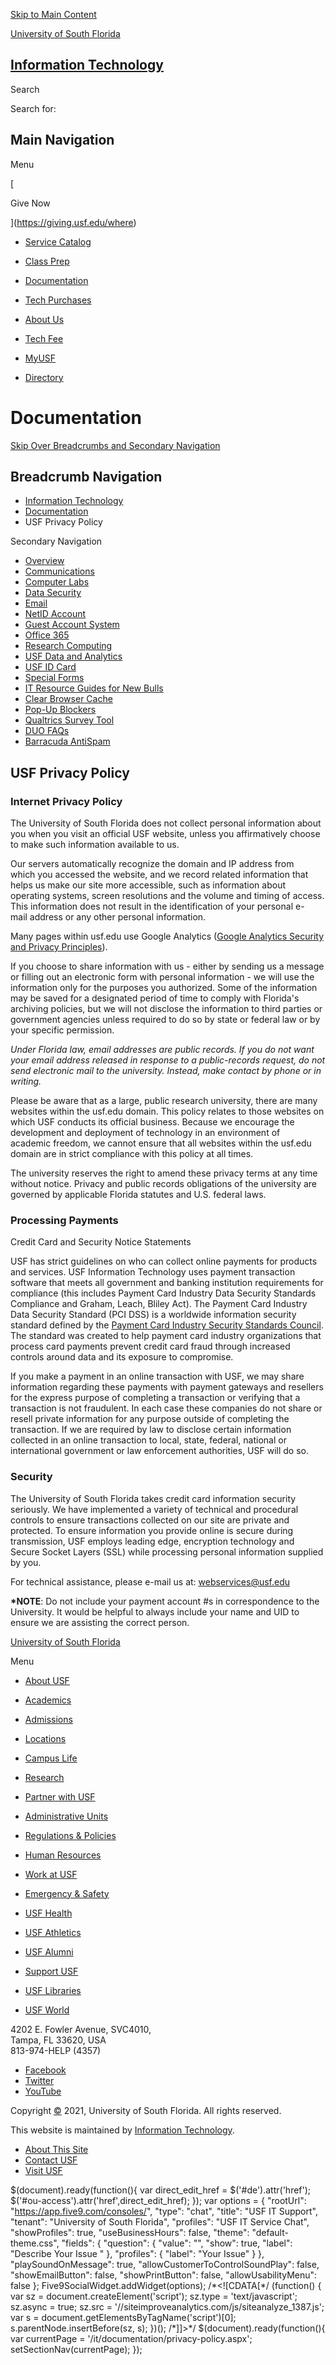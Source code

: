 [Skip to Main Content](#content)

[University of South Florida](https://www.usf.edu/)

[Information Technology](https://www.usf.edu/it/index.aspx)
-----------------------------------------------------------

Search

Search for:   

Main Navigation
---------------

Menu

[

Give Now



](https://giving.usf.edu/where)

*   [Service Catalog](http://www.usf.edu/itservices)
*   [Class Prep](https://www.usf.edu/it/class-prep/index.aspx)
*   [Documentation](https://www.usf.edu/it/documentation/index.aspx)
*   [Tech Purchases](https://www.usf.edu/it/tech-purchases/index.aspx)
*   [About Us](https://www.usf.edu/it/about-us/index.aspx)
*   [Tech Fee](https://www.usf.edu/it/tech-fee/index.aspx)

*   [MyUSF](https://my.usf.edu/)
*   [Directory](http://directory.usf.edu/)

Documentation
=============

[Skip Over Breadcrumbs and Secondary Navigation](#content-title)

Breadcrumb Navigation
---------------------

*   [Information Technology](https://www.usf.edu/it)
*   [Documentation](https://www.usf.edu/it/documentation)
*   USF Privacy Policy

Secondary Navigation

*   [Overview](https://www.usf.edu/it/documentation/index.aspx)
*   [Communications](https://www.usf.edu/it/documentation/communications.aspx)
*   [Computer Labs](https://www.usf.edu/it/documentation/labs.aspx)
*   [Data Security](https://www.usf.edu/it/documentation/data-security.aspx)
*   [Email](https://www.usf.edu/it/documentation/email.aspx)
*   [NetID Account](https://www.usf.edu/it/documentation/netid.aspx)
*   [Guest Account System](https://www.usf.edu/it/documentation/guest.aspx)
*   [Office 365](https://www.usf.edu/it/documentation/office365/index.aspx)
*   [Research Computing](https://www.usf.edu/it/documentation/research-computing.aspx)
*   [USF Data and Analytics](https://www.usf.edu/it/data-and-analytics/index.aspx)
*   [USF ID Card](https://www.usf.edu/it/class-prep/usf-card.aspx)
*   [Special Forms](https://www.usf.edu/it/documentation/special-forms.aspx)
*   [IT Resource Guides for New Bulls](https://www.usf.edu/it/documentation/resource-guide.aspx)
*   [Clear Browser Cache](https://www.usf.edu/it/documentation/clear-browser-cache.aspx)
*   [Pop-Up Blockers](https://www.usf.edu/it/documentation/pop-up-blockers.aspx)
*   [Qualtrics Survey Tool](https://www.usf.edu/it/documentation/qualtrics.aspx)
*   [DUO FAQs](https://www.usf.edu/it/documentation/duo-faq.aspx)
*   [Barracuda AntiSpam](https://www.usf.edu/it/antispam/index.aspx)

USF Privacy Policy
------------------

### Internet Privacy Policy

The University of South Florida does not collect personal information about you when you visit an official USF website, unless you affirmatively choose to make such information available to us.

Our servers automatically recognize the domain and IP address from which you accessed the website, and we record related information that helps us make our site more accessible, such as information about operating systems, screen resolutions and the volume and timing of access. This information does not result in the identification of your personal e-mail address or any other personal information.

Many pages within usf.edu use Google Analytics ([Google Analytics Security and Privacy Principles](https://support.google.com/analytics/answer/6004245?hl=en)).

If you choose to share information with us - either by sending us a message or filling out an electronic form with personal information - we will use the information only for the purposes you authorized. Some of the information may be saved for a designated period of time to comply with Florida's archiving policies, but we will not disclose the information to third parties or government agencies unless required to do so by state or federal law or by your specific permission.  
  
_Under Florida law, email addresses are public records. If you do not want your email address released in response to a public-records request, do not send electronic mail to the university. Instead, make contact by phone or in writing._

Please be aware that as a large, public research university, there are many websites within the usf.edu domain. This policy relates to those websites on which USF conducts its official business. Because we encourage the development and deployment of technology in an environment of academic freedom, we cannot ensure that all websites within the usf.edu domain are in strict compliance with this policy at all times.  
  
The university reserves the right to amend these privacy terms at any time without notice. Privacy and public records obligations of the university are governed by applicable Florida statutes and U.S. federal laws.

### Processing Payments

Credit Card and Security Notice Statements

USF has strict guidelines on who can collect online payments for products and services. USF Information Technology uses payment transaction software that meets all government and banking institution requirements for compliance (this includes Payment Card Industry Data Security Standards Compliance and Graham, Leach, Bliley Act). The Payment Card Industry Data Security Standard (PCI DSS) is a worldwide information security standard defined by the [Payment Card Industry Security Standards Council](https://www.pcisecuritystandards.org/). The standard was created to help payment card industry organizations that process card payments prevent credit card fraud through increased controls around data and its exposure to compromise.

If you make a payment in an online transaction with USF, we may share information regarding these payments with payment gateways and resellers for the express purpose of completing a transaction or verifying that a transaction is not fraudulent. In each case these companies do not share or resell private information for any purpose outside of completing the transaction. If we are required by law to disclose certain information collected in an online transaction to local, state, federal, national or international government or law enforcement authorities, USF will do so.

### Security

The University of South Florida takes credit card information security seriously. We have implemented a variety of technical and procedural controls to ensure transactions collected on our site are private and protected. To ensure information you provide online is secure during transmission, USF employs leading edge, encryption technology and Secure Socket Layers (SSL) while processing personal information supplied by you.

For technical assistance, please e-mail us at: [webservices@usf.edu](mailto:webservices@usf.edu)

**\*NOTE**: Do not include your payment account #s in correspondence to the University. It would be helpful to always include your name and UID to ensure we are assisting the correct person.

[University of South Florida](https://www.usf.edu/)

Menu

*   [About USF](https://www.usf.edu/about-usf/index.aspx)
*   [Academics](https://www.usf.edu/academics/index.aspx)
*   [Admissions](https://www.usf.edu/admissions/index.aspx)
*   [Locations](https://www.usf.edu/locations/index.aspx)
*   [Campus Life](https://www.usf.edu/campus-life/index.aspx)
*   [Research](https://www.usf.edu/research/index.aspx)

*   [Partner with USF](https://www.usf.edu/partner)
*   [Administrative Units](https://www.usf.edu/about-usf/administrative-units.aspx)
*   [Regulations & Policies](https://www.usf.edu/regulations-policies/index.aspx)
*   [Human Resources](https://www.usf.edu/hr/index.aspx)
*   [Work at USF](https://www.usf.edu/work-at-usf/index.aspx)
*   [Emergency & Safety](https://www.usf.edu/administrative-services/emergency-management/index.aspx)

*   [USF Health](http://health.usf.edu/)
*   [USF Athletics](https://gousfbulls.com/)
*   [USF Alumni](https://www.usfalumni.org/s/861/02-alumni/start.aspx)
*   [Support USF](https://giving.usf.edu/)
*   [USF Libraries](https://www.lib.usf.edu/)
*   [USF World](https://www.usf.edu/world/index.aspx)

4202 E. Fowler Avenue, SVC4010,  
Tampa, FL 33620, USA  
813-974-HELP (4357)

*   [Facebook](http://www.facebook.com/it.usf)
*   [Twitter](https://twitter.com/USF_IT)
*   [YouTube](http://www.youtube.com/usfitchannel)

Copyright [©](#) 2021, University of South Florida. All rights reserved.

This website is maintained by [Information Technology](mailto:webservices@usf.edu).

*   [About This Site](http://www.usf.edu/about-usf/about-this-site.aspx)
*   [Contact USF](http://www.usf.edu/about-usf/contact-usf.aspx)
*   [Visit USF](http://www.usf.edu/about-usf/visit-usf.aspx?utm_source=visit-usf&utm_medium=footer&utm_campaign=usfcms)

$(document).ready(function(){ var direct\_edit\_href = $('#de').attr('href'); $('#ou-access').attr('href',direct\_edit\_href); });    var options = { "rootUrl": "https://app.five9.com/consoles/", "type": "chat", "title": "USF IT Support", "tenant": "University of South Florida", "profiles": "USF IT Service Chat", "showProfiles": true, "useBusinessHours": false, "theme": "default-theme.css", "fields": { "question": { "value": "", "show": true, "label": "Describe Your Issue " }, "profiles": { "label": "Your Issue" } }, "playSoundOnMessage": true, "allowCustomerToControlSoundPlay": false, "showEmailButton": false, "showPrintButton": false, "allowUsabilityMenu": false }; Five9SocialWidget.addWidget(options);   /\*<!\[CDATA\[\*/ (function() { var sz = document.createElement('script'); sz.type = 'text/javascript'; sz.async = true; sz.src = '//siteimproveanalytics.com/js/siteanalyze\_1387.js'; var s = document.getElementsByTagName('script')\[0\]; s.parentNode.insertBefore(sz, s); })(); /\*\]\]>\*/   $(document).ready(function(){ var currentPage = '/it/documentation/privacy-policy.aspx'; setSectionNav(currentPage); });